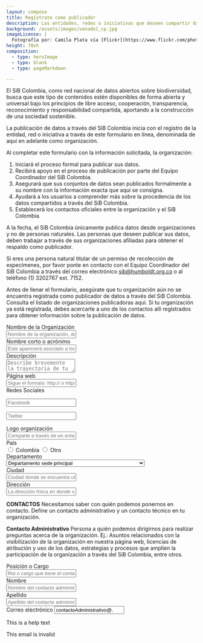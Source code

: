 ```yaml
---
layout: compose
title: Regístrate como publicador
description: Las entidades, redes o iniciativas que deseen compartir datos e información a través del SiB Colombia, pueden registrarse aquí para solicitar el aval como socio publicador.
background: /assets/images/venado1_cp.jpg
imageLicense: |
  Fotografía por: Camila Plata vía [Flickr](https://www.flickr.com/photos/camisilver/6792589953/)
height: 70vh
composition: 
  - type: heroImage
  - type: blank
  - type: pageMarkdown

---
```



El SiB Colombia, como red nacional de datos abiertos sobre biodiversidad, busca que este tipo de contenidos estén disponibles de forma abierta y universal bajo los principios de libre acceso, cooperación, transparencia, reconocimiento y responsabilidad compartida, aportando a la construcción de una sociedad sostenible.

La publicación de datos a través del SiB Colombia inicia con el registro de la entidad, red o iniciativa a través de este formulario en línea, denominada de aquí en adelante como organización.

Al completar este formulario con la información solicitada, la organización:

  1. Iniciará el proceso formal para publicar sus datos.
  2. Recibirá apoyo en el proceso de publicación por parte del Equipo Coordinador del SiB Colombia.
  3. Asegurará que sus conjuntos de datos sean publicados formalmente a su nombre con la información exacta que aquí se consigna.
  4. Ayudará a los usuarios a comprender más sobre la procedencia de los datos compartidos a través del SiB Colombia.
  5. Establecerá los contactos oficiales entre la organización y el SiB Colombia.

A la fecha, el SiB Colombia únicamente publica datos desde organizaciones y no de personas naturales. Las personas que deseen publicar sus datos, deben trabajar a través de sus organizaciones afiliadas para obtener el respaldo como publicador.

Si eres una persona natural titular de un permiso de recolección de especímenes, por favor ponte en contacto con el Equipo Coordinador del SiB Colombia a través del correo electrónico sib@humboldt.org.co o al teléfono (1) 3202767 ext. 7152.

Antes de llenar el formulario, asegúrate que tu organización aún no se encuentra registrada como publicador de datos a través del SiB Colombia. Consulta el listado de organizaciones publicadoras aquí. Si tu organización ya está registrada, debes acercarte a uno de los contactos allí registrados para obtener información sobre la publicación de datos.



<div class="field">
  <label class="label">Nombre de la Organización</label>
  <div class="control">
    <input class="input" type="text" placeholder="Nombre de la organización, de preferencia el registrado en la personería jurídica">
  </div>
</div>

<div class="field">
  <label class="label">Nombre corto o acrónimo</label>
  <div class="control">
    <input class="input" type="text" placeholder="Este aparecerá asociado a los datos en la plataforma de publicación">
  </div>
</div>

<div class="field">
  <label class="label">Descripción</label>
  <div class="control">
    <textarea class="textarea" placeholder="Describe brevemente la trayectoria de tu organización en relación a la misión del SiB Colombia (ej.: colecciones biológicas custodiadas, enfoque de investigación, gestión de información sobre biodiversidad, etc.) Esta descripción aparecerá en el perfil de la organización como socio publicador"></textarea>
  </div>
</div>

<div class="field">
  <label class="label">Página web</label>
  <div class="control">
    <input class="input" type="text" placeholder="Sigue el formato: http:// o https:// + direccion_web. Ej.: https://sibcolombia.net/">
  </div>
</div>


<div class="field is-horizontal">
  <div class="field-label is-normal">
    <label class="label">Redes Sociales</label>
  </div>	
  <div class="field-body">	
    <div class="field">
      <p class="control is-expanded has-icons-left">
        <input class="input" type="text" placeholder="Facebook">
        <span class="icon is-small is-left">
          <i class="fas fa-user"></i>
        </span>
      </p>
    </div>	  
    <div class="field">
      <p class="control is-expanded has-icons-left">
        <input class="input" type="text" placeholder="Twitter">
        <span class="icon is-small is-left">
          <i class="fas fa-user"></i>
        </span>
      </p>
    </div>
  </div>
</div>

<div class="field">
  <label class="label">Logo organización</label>
  <div class="control">
    <input class="input" type="text" placeholder="Comparte a través de un enlace web el logo de tu organización. Puede ser un enlace a una página web o a un repositorio como Google Drive, Dropbox o similar. (Verifique que sea posible ingresar al archivo sin ningún tipo de credencial y que el archivo se encuentre en uno de los siguientes formatos: .png, .pdf, .svg, .eps. .ai) Ej.: http://my.organization.org/images/logo.png">
  </div>
</div>

<div class="field is-horizontal">
  <div class="field-label">
    <label class="label">País</label>
  </div>
  <div class="field-body">
    <div class="field is-narrow">
      <div class="control">
        <label class="radio">
          <input type="radio" name="member">
          Colombia
        </label>
        <label class="radio">
          <input type="radio" name="member">
          Otro
        </label>
      </div>
    </div>
  </div>
</div>


<div class="field">
  <label class="label">Departamento</label>
  <div class="control">
    <div class="select">
      <select>
        <option>Departamento sede principal</option>
        <option>Amazonas</option>
        <option>Antioquia</option>
        <option>Arauca</option>
        <option>Archipiélago de San Andrés, Providencia y Santa Catalina</option>
        <option>Atlántico</option>
        <option>Bogotá, D.C.</option>
        <option>Bolívar</option>
        <option>Boyacá</option>
        <option>Caldas</option>
        <option>Caquetá</option>
        <option>Casanare</option>
        <option>Cauca</option>
        <option>Cesar</option>
        <option>Chocó</option>
        <option>Córdoba</option>
        <option>Cundinamarca</option>
        <option>Guainía</option>
        <option>Guaviare</option>
        <option>Huila</option>
        <option>La Guajira</option>
        <option>Magdalena</option>
        <option>Meta</option>
        <option>Nariño</option>
        <option>Norte de Santander</option>
        <option>Putumayo</option>
        <option>Quindío</option>
        <option>Risaralda</option>
        <option>Santander</option>
        <option>Sucre</option>
        <option>Tolima</option>
        <option>Valle del Cauca</option>
        <option>Vaupés</option>
        <option>Vichada</option>
        <option>No en Colombia</option>
      </select>
    </div>
  </div>
</div>

<div class="field">
  <label class="label">Ciudad</label>
  <div class="control">
    <input class="input" type="text" placeholder="Ciudad donde se encuentra ubicada la sede principal de la organización. Ej.: Manizales">
  </div>
</div>

<div class="field">
  <label class="label">Dirección</label>
  <div class="control">
    <input class="input" type="text" placeholder="La dirección física en donde se encuentra la organización. Ej.: Calle 28A # 15-09">
  </div>
</div>


**CONTACTOS**
Necesitamos saber con quién podemos ponernos en contacto. Define un contacto administrativo y un contacto técnico en tu organización.

**Contacto Administrativo**
Persona a quién podemos dirigirnos para realizar preguntas acerca de la organización. Ej.: Asuntos relacionados con la visibilización de la organización en nuestra página web, licencias de atribución y uso de los datos, estrategias y procesos que amplíen la participación de la organización a través del SiB Colombia, entre otros.


<div class="field">
  <label class="label">Posición o Cargo</label>
  <div class="control">
    <input class="input" type="text" placeholder="Rol o cargo que tiene el contacto administrativo en la organización.">
  </div>
</div>

<div class="field">
  <label class="label">Nombre</label>
  <div class="control">
    <input class="input" type="text" placeholder="Nombre del contacto administrativo.">
  </div>
</div>

<div class="field">
  <label class="label">Apellido</label>
  <div class="control">
    <input class="input" type="text" placeholder="Apellido del contacto administrativo..">
  </div>
</div>

<div class="field">
  <label class="label">Correo electrónico</label>
    <input class="input is-danger" type="email" placeholder="Email input" value="contactoAdministrativo@.">
  <p class="orreo electrónico del contacto administrativo. Considera usar un correo electrónico genérico que siempre llegue a la persona adecuada.">This is a help text</p>
  <p class="help is-danger">This email is invalid</p>
</div>
